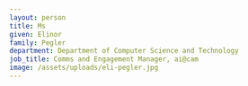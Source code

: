 ```yaml
---
layout: person
title: Ms
given: Elinor
family: Pegler
department: Department of Computer Science and Technology
job_title: Comms and Engagement Manager, ai@cam
image: /assets/uploads/eli-pegler.jpg
---
```

